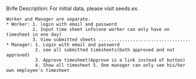 

Brife Description: For initial data, please visit seeds.ex.

    Worker and Manager are separate. 
    * Worker: 1. login with email and password
              2. Input time sheet info(one worker can only have on timesheet in one day) 
              3. View submitted sheets ................................... 
    * Manager: 1. Login with email and password 
               2. see all submitted timesheets(both approved and not approved) 
               3. Approve timesheet(Approve is a link instead of button) 
               4. Show all timesheet 5. One manager can only see his/her own employee's timesheet


